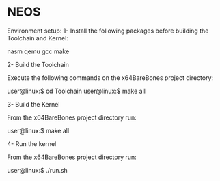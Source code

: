 # NEOS

Environment setup:
1- Install the following packages before building the Toolchain and Kernel:

nasm qemu gcc make

2- Build the Toolchain

Execute the following commands on the x64BareBones project directory:

  user@linux:$ cd Toolchain
  user@linux:$ make all

3- Build the Kernel

From the x64BareBones project directory run:

  user@linux:$ make all

4- Run the kernel

From the x64BareBones project directory run:

  user@linux:$ ./run.sh

